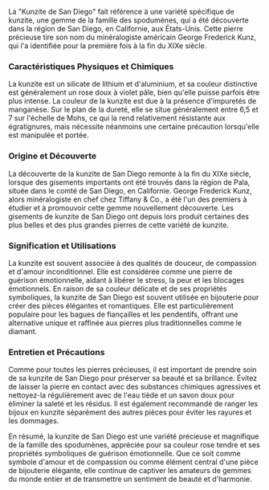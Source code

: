 La "Kunzite de San Diego" fait référence à une variété spécifique de kunzite, une gemme de la famille des spodumènes, qui a été découverte dans la région de San Diego, en Californie, aux États-Unis. Cette pierre précieuse tire son nom du minéralogiste américain George Frederick Kunz, qui l'a identifiée pour la première fois à la fin du XIXe siècle.

### Caractéristiques Physiques et Chimiques

La kunzite est un silicate de lithium et d'aluminium, et sa couleur distinctive est généralement un rose doux à violet pâle, bien qu'elle puisse parfois être plus intense. La couleur de la kunzite est due à la présence d'impuretés de manganèse. Sur le plan de la dureté, elle se situe généralement entre 6,5 et 7 sur l'échelle de Mohs, ce qui la rend relativement résistante aux égratignures, mais nécessite néanmoins une certaine précaution lorsqu'elle est manipulée et portée.

### Origine et Découverte

La découverte de la kunzite de San Diego remonte à la fin du XIXe siècle, lorsque des gisements importants ont été trouvés dans la région de Pala, située dans le comté de San Diego, en Californie. George Frederick Kunz, alors minéralogiste en chef chez Tiffany & Co., a été l'un des premiers à étudier et à promouvoir cette gemme nouvellement découverte. Les gisements de kunzite de San Diego ont depuis lors produit certaines des plus belles et des plus grandes pierres de cette variété de kunzite.

### Signification et Utilisations

La kunzite est souvent associée à des qualités de douceur, de compassion et d'amour inconditionnel. Elle est considérée comme une pierre de guérison émotionnelle, aidant à libérer le stress, la peur et les blocages émotionnels. En raison de sa couleur délicate et de ses propriétés symboliques, la kunzite de San Diego est souvent utilisée en bijouterie pour créer des pièces élégantes et romantiques. Elle est particulièrement populaire pour les bagues de fiançailles et les pendentifs, offrant une alternative unique et raffinée aux pierres plus traditionnelles comme le diamant.

### Entretien et Précautions

Comme pour toutes les pierres précieuses, il est important de prendre soin de sa kunzite de San Diego pour préserver sa beauté et sa brillance. Évitez de laisser la pierre en contact avec des substances chimiques agressives et nettoyez-la régulièrement avec de l'eau tiède et un savon doux pour éliminer la saleté et les résidus. Il est également recommandé de ranger les bijoux en kunzite séparément des autres pièces pour éviter les rayures et les dommages.

En résumé, la kunzite de San Diego est une variété précieuse et magnifique de la famille des spodumènes, appréciée pour sa couleur rose tendre et ses propriétés symboliques de guérison émotionnelle. Que ce soit comme symbole d'amour et de compassion ou comme élément central d'une pièce de bijouterie élégante, elle continue de captiver les amateurs de gemmes du monde entier et de transmettre un sentiment de beauté et d'harmonie.